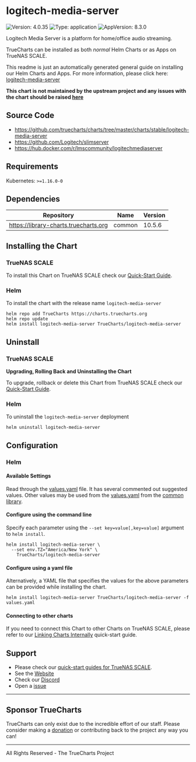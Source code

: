 # logitech-media-server

![Version: 4.0.35](https://img.shields.io/badge/Version-4.0.35-informational?style=flat-square) ![Type: application](https://img.shields.io/badge/Type-application-informational?style=flat-square) ![AppVersion: 8.3.0](https://img.shields.io/badge/AppVersion-8.3.0-informational?style=flat-square)

Logitech Media Server is a platform for home/office audio streaming.

TrueCharts can be installed as both *normal* Helm Charts or as Apps on TrueNAS SCALE.

This readme is just an automatically generated general guide on installing our Helm Charts and Apps.
For more information, please click here: [logitech-media-server](https://truecharts.org/docs/charts/stable/logitech-media-server)

**This chart is not maintained by the upstream project and any issues with the chart should be raised [here](https://github.com/truecharts/charts/issues/new/choose)**

## Source Code

* <https://github.com/truecharts/charts/tree/master/charts/stable/logitech-media-server>
* <https://github.com/Logitech/slimserver>
* <https://hub.docker.com/r/lmscommunity/logitechmediaserver>

## Requirements

Kubernetes: `>=1.16.0-0`

## Dependencies

| Repository | Name | Version |
|------------|------|---------|
| https://library-charts.truecharts.org | common | 10.5.6 |

## Installing the Chart

### TrueNAS SCALE

To install this Chart on TrueNAS SCALE check our [Quick-Start Guide](https://truecharts.org/docs/manual/SCALE%20Apps/Quick-Start%20Guides/Installing-an-App).

### Helm

To install the chart with the release name `logitech-media-server`

```console
helm repo add TrueCharts https://charts.truecharts.org
helm repo update
helm install logitech-media-server TrueCharts/logitech-media-server
```

## Uninstall

### TrueNAS SCALE

**Upgrading, Rolling Back and Uninstalling the Chart**

To upgrade, rollback or delete this Chart from TrueNAS SCALE check our [Quick-Start Guide](https://truecharts.org/docs/manual/SCALE%20Apps/Quick-Start%20Guides/Upgrade-rollback-delete-an-App).

### Helm

To uninstall the `logitech-media-server` deployment

```console
helm uninstall logitech-media-server
```

## Configuration

### Helm

#### Available Settings

Read through the [values.yaml](./values.yaml) file. It has several commented out suggested values.
Other values may be used from the [values.yaml](https://github.com/truecharts/library-charts/tree/main/charts/stable/common/values.yaml) from the [common library](https://github.com/k8s-at-home/library-charts/tree/main/charts/stable/common).

#### Configure using the command line

Specify each parameter using the `--set key=value[,key=value]` argument to `helm install`.

```console
helm install logitech-media-server \
  --set env.TZ="America/New York" \
    TrueCharts/logitech-media-server
```

#### Configure using a yaml file

Alternatively, a YAML file that specifies the values for the above parameters can be provided while installing the chart.

```console
helm install logitech-media-server TrueCharts/logitech-media-server -f values.yaml
```

#### Connecting to other charts

If you need to connect this Chart to other Charts on TrueNAS SCALE, please refer to our [Linking Charts Internally](https://truecharts.org/docs/manual/SCALE%20Apps/Quick-Start%20Guides/linking-apps) quick-start guide.

## Support

- Please check our [quick-start guides for TrueNAS SCALE](https://truecharts.org/docs/manual/SCALE%20Apps/Quick-Start%20Guides/Important-MUST-READ).
- See the [Website](https://truecharts.org)
- Check our [Discord](https://discord.gg/tVsPTHWTtr)
- Open a [issue](https://github.com/truecharts/apps/issues/new/choose)

---

## Sponsor TrueCharts

TrueCharts can only exist due to the incredible effort of our staff.
Please consider making a [donation](https://truecharts.org/docs/about/sponsor) or contributing back to the project any way you can!

---

All Rights Reserved - The TrueCharts Project
